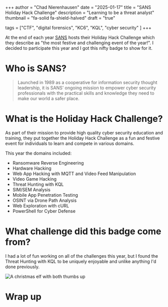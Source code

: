 +++
author      = "Chad Nierenhausen"
date        = "2025-01-17"
title       = "SANS Holiday Hack Challenge"
description = "Learning to be a threat analyst"
thumbnail   = "fa-solid fa-shield-halved"
draft       = "true"

tags = ["CTF", "digital forensics", "KC6", "KQL", "cyber security" ]
+++

At the end of each year [SANS](https://www.sans.org/about/) hosts their Holiday Hack Challenge which they describe as "the most festive and challenging event of the year!". I decided to participate this year and I got this nifty badge to show for it.

<!--more--> 

# Who is SANS?

> Launched in 1989 as a cooperative for information security thought leadership, it is SANS’ ongoing mission to empower cyber security professionals with the practical skills and knowledge they need to make our world a safer place.

# What is the Holiday Hack Challenge?

As part of their mission to provide high quality cyber security education and training, they put together the Holiday Hack Challenge as a fun and festive event for individuals to learn and compete in various domains.

This year the domains included:
- Ransomware Reverse Engineering
- Hardware Hacking
- Web App Hacking with MQTT and Video Feed Manipulation
- Video Game Hacking
- Threat Hunting with KQL
- SIM/SEM Analysis
- Mobile App Penetration Testing
- OSINT via Drone Path Analysis
- Web Exploration with cURL
- PowerShell for Cyber Defense

# What challenge did this badge come from?

I had a lot of fun working on all of the challenges this year, but I found the Threat Hunting with KQL to be uniquely enjoyable and unlike anything I'd done previously. 

![A christmas elf with both thumbs up](/img/sans-2024/elf-challenge.png "The badge I was issued for completing the KC7 'The Great Elf Conflict' module as part of the SANS 2024 holiday hack challenge. Only 4.71% of users earned this badge as part of this years challenge.") 

# Wrap up